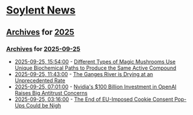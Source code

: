 # [Soylent News](../../../README.md)

## [Archives](../../index.md) for [2025](../index.md)

### [Archives](../../index.md) for [2025-09-25](index.md)

* [2025-09-25, 15:54:00](https://soylentnews.org/article.pl?sid=25/09/25/1221237&from=rss) - [Different Types of Magic Mushrooms Use Unique Biochemical Paths to Produce the Same Active Compound](https://soylentnews.org/article.pl?sid=25/09/25/1221237&from=rss)
* [2025-09-25, 11:43:00](https://soylentnews.org/article.pl?sid=25/09/25/0014257&from=rss) - [The Ganges River is Drying at an Unprecedented Rate](https://soylentnews.org/article.pl?sid=25/09/25/0014257&from=rss)
* [2025-09-25, 07:01:00](https://soylentnews.org/article.pl?sid=25/09/24/122235&from=rss) - [Nvidia's $100 Billion Investment in OpenAI Raises Big Antitrust Concerns](https://soylentnews.org/article.pl?sid=25/09/24/122235&from=rss)
* [2025-09-25, 03:16:00](https://soylentnews.org/article.pl?sid=25/09/24/1152227&from=rss) - [The End of EU-Imposed Cookie Consent Pop-Ups Could be Nigh](https://soylentnews.org/article.pl?sid=25/09/24/1152227&from=rss)

